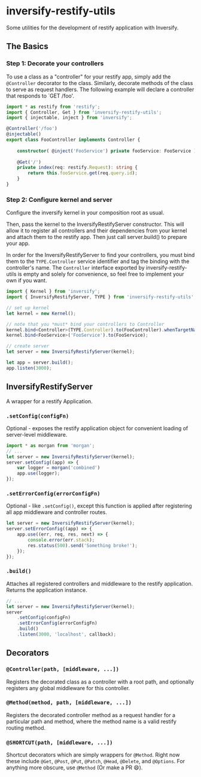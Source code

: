 # inversify-restify-utils

Some utilities for the development of restify application with Inversify.

## The Basics

### Step 1: Decorate your controllers
To use a class as a "controller" for your restify app, simply add the `@Controller` decorator to the class. Similarly, decorate methods of the class to serve as request handlers. 
The following example will declare a controller that responds to `GET /foo'.

```ts
import * as restify from 'restify';
import { Controller, Get } from 'inversify-restify-utils';
import { injectable, inject } from 'inversify';

@Controller('/foo')
@injectable()
export class FooController implements Controller {
    
    constructor( @inject('FooService') private fooService: FooService ) {}
    
    @Get('/')
    private index(req: restify.Request): string {
        return this.fooService.get(req.query.id);
    }
}
```

### Step 2: Configure kernel and server
Configure the inversify kernel in your composition root as usual.

Then, pass the kernel to the InversifyRestifyServer constructor. This will allow it to register all controllers and their dependencies from your kernel and attach them to the restify app.
Then just call server.build() to prepare your app.

In order for the InversifyRestifyServer to find your controllers, you must bind them to the `TYPE.Controller` service identifier and tag the binding with the controller's name.
The `Controller` interface exported by inversify-restify-utils is empty and solely for convenience, so feel free to implement your own if you want.

```ts
import { Kernel } from 'inversify';
import { InversifyRestifyServer, TYPE } from 'inversify-restify-utils';

// set up kernel
let kernel = new Kernel();

// note that you *must* bind your controllers to Controller 
kernel.bind<Controller>(TYPE.Controller).to(FooController).whenTargetNamed('FooController');
kernel.bind<FooService>('FooService').to(FooService);

// create server
let server = new InversifyRestifyServer(kernel);

let app = server.build();
app.listen(3000);
```

## InversifyRestifyServer
A wrapper for a restify Application.

### `.setConfig(configFn)`
Optional - exposes the restify application object for convenient loading of server-level middleware.

```ts
import * as morgan from 'morgan';
// ...
let server = new InversifyRestifyServer(kernel);
server.setConfig((app) => {
    var logger = morgan('combined')
    app.use(logger);
});
```

### `.setErrorConfig(errorConfigFn)`
Optional - like `.setConfig()`, except this function is applied after registering all app middleware and controller routes.

```ts
let server = new InversifyRestifyServer(kernel);
server.setErrorConfig((app) => {
    app.use((err, req, res, next) => {
        console.error(err.stack);
        res.status(500).send('Something broke!');
    });
});
```

### `.build()`
Attaches all registered controllers and middleware to the restify application. Returns the application instance.

```ts
// ...
let server = new InversifyRestifyServer(kernel);
server
    .setConfig(configFn)
    .setErrorConfig(errorConfigFn)
    .build()
    .listen(3000, 'localhost', callback);
```

## Decorators

### `@Controller(path, [middleware, ...])`

Registers the decorated class as a controller with a root path, and optionally registers any global middleware for this controller.

### `@Method(method, path, [middleware, ...])`

Registers the decorated controller method as a request handler for a particular path and method, where the method name is a valid restify routing method.

### `@SHORTCUT(path, [middleware, ...])`

Shortcut decorators which are simply wrappers for `@Method`. Right now these include `@Get`, `@Post`, `@Put`, `@Patch`, `@Head`, `@Delete`, and `@Options`. For anything more obscure, use `@Method` (Or make a PR :smile:).
